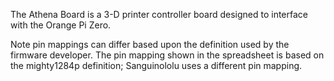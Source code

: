 The Athena Board is a 3-D printer controller board designed to interface with the Orange Pi Zero.

Note pin mappings can differ based upon the definition used by the firmware developer. The pin mapping shown in the spreadsheet is based on the mighty1284p definition; Sanguinololu uses a different pin mapping.

